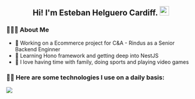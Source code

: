 <h2 align="center"> Hi! I'm Esteban Helguero Cardiff. <img src="https://github.com/souvikguria98/souvikguria98/blob/master/Hi.gif" width="25"></h2>

<h3 align="left"> 👨🏻‍💻 About Me </h3>
<ul>
  <li>🔭 Working on a Ecommerce project for C&A - Rindus as a Senior Backend Enginner</li>
  <li>🌱 Learning Hono framework and getting deep into NestJS</li>
  <li>🎢 I love having time with family, doing sports and playing video games</li>
</ul> 

<h3 align="left">
  👷🏼 Here are some technologies I use on a daily basis:
</h3>
<p align="left">
  <a href="https://skillicons.dev">
    <img src="https://skillicons.dev/icons?i=ts,nodejs,nestjs,postgres,dynamodb,aws,cloudflare,docker,terraform" />
  </a>
</p>
